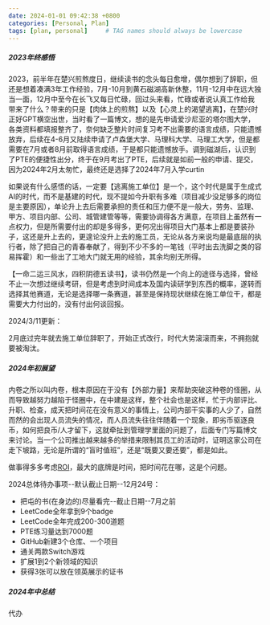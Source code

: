 ```yaml
---
date: 2024-01-01 09:42:38 +0800
categories: [Personal, Plan]
tags: [plan, personal]     # TAG names should always be lowercase
---
```


##### **2023年终感悟**

   2023，前半年在楚兴煎熬度日，继续读书的念头每日愈增，偶尔想到了辞职，但还是想着凑满3年工作经验，7月-10月到黄石磁湖高新休整，11月-12月中在远大独当一面，12月中至今在长飞又每日忙碌，回过头来看，忙碌或者说认真工作给我带来了什么？带来的只是【肉体上的煎熬】以及【心灵上的渴望逃离】，在楚兴时正好GPT横空出世，当时看了一篇博文，想的是先申请爱沙尼亚的塔尔图大学，各类资料都填报整齐了，奈何缺乏整片时间复习考不出需要的语言成绩，只能遗憾放弃，后续在4-6月又陆续申请了卢森堡大学、马理科大学、马理工大学，但是都需要在7月或者8月前取得语言成绩，于是都只能遗憾放手。调到磁湖后，认识到了PTE的便捷性出分，终于在9月考出了PTE，后续就是如前一般的申请、提交，因为2024年2月太匆忙，最终还是选择了2024年7月入学curtin

  如果说有什么感悟的话，一定要【逃离施工单位】是一个，这个时代是属于生成式AI的时代，而不是基建的时代，现不提如今升职有多难（项目减少没足够多的岗位是主要原因），单论升上去后需要承担的责任和压力便不是一般大，劳务、监理、甲方、项目内部、公司、城管建管等等，需要协调得各方满意，在项目上虽然有一点权力，但是所需要付出的却是多得多，更何况出得项目大门基本上都是要装孙子，这还是升上去的，更遑论没升上去的施工员，无论从各方来说均是最底层的执行者，除了把自己的青春奉献了，得到不少不多的一笔钱（平时出去洗脚之类的容易挥霍）和一些出了工地大门就无用的经验，其余均别无所得。

  【一命二运三风水，四积阴德五读书】，读书仍然是一个向上的途径与选择，曾经不止一次想过继续考研，但是考虑到时间成本及国内读研学到东西的概率，遂转而选择其他赛道，无论是选择哪一条赛道，甚至是保持现状继续在施工单位干，都是需要大力付出的，没有付出何谈回报。

2024/3/11更新：

2月底过完年就去施工单位辞职了，开始正式改行，时代大势滚滚而来，不拥抱就要被淘汰。



##### **2024年初展望**

内卷之所以叫内卷，根本原因在于没有【外部力量】来帮助突破这种卷的怪圈，从而导致越努力越陷于怪圈中，在中建是这样，整个社会也是这样，忙于内部评比、升职、检查，成天把时间花在没有意义的事情上，公司内部干实事的人少了，自然而然的会出现人员流失的情况，而人员流失往往伴随着一个现象，即劣币驱逐良币，如何把良币/人才留下，这就牵扯到管理学里面的问题了，后面专门写篇博文来讨论。当一个公司推出越来越多的举措来限制其员工的活动时，证明这家公司在走下坡路，无论是所谓的“盲时值班”，还是“既要又要还要”，都是如此。

做事得多多考虑[ROI](https://en.wikipedia.org/wiki/Return_on_investment)，最大的底牌是时间，把时间花在哪，这是个问题。

2024总体待办事项--默认截止日期--12月24号：

- 把屯的书(在身边的)尽量看完--截止日期--7月之前
- LeetCode全年拿到9个badge
- LeetCode全年完成200-300道题
- PTE练习量达到7000题
- GitHub新建3个仓库、一个项目
- 通关两款Switch游戏
- 扩展1到2个新领域的知识
- 获得3张可以放在领英展示的证书

##### 2024年中总结

代办